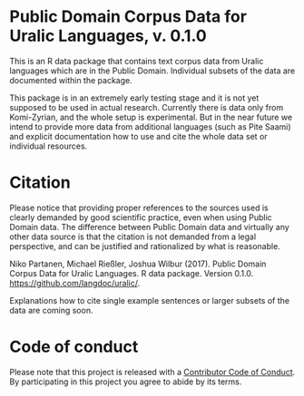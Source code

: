 # Public Domain Corpus Data for Uralic Languages, v. 0.1.0

This is an R data package that contains text corpus data from Uralic languages which are in the Public Domain. Individual subsets of the data are documented within the package.

This package is in an extremely early testing stage and it is not yet supposed to be used in actual research. Currently there is data only from Komi-Zyrian, and the whole setup is experimental. But in the near future we intend to provide more data from additional languages (such as Pite Saami) and explicit documentation how to use and cite the whole data set or individual resources.

# Citation

Please notice that providing proper references to the sources used is clearly demanded by good scientific practice, even when using Public Domain data. The difference between Public Domain data and virtually any other data source is that the citation is not demanded from a legal perspective, and can be justified and rationalized by what is reasonable.

Niko Partanen, Michael Rießler, Joshua Wilbur (2017). Public Domain Corpus Data for Uralic Languages. R data package. Version 0.1.0. https://github.com/langdoc/uralic/.

Explanations how to cite single example sentences or larger subsets of the data are coming soon.

# Code of conduct

Please note that this project is released with a [Contributor Code of Conduct](CONDUCT.md). By participating in this project you agree to abide by its terms.
